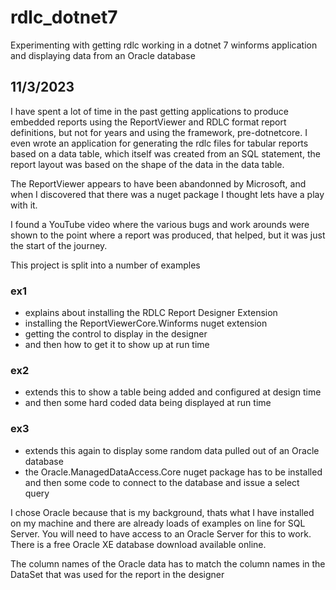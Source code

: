 # rdlc_dotnet7
Experimenting with getting rdlc working in a dotnet 7 winforms application and displaying data from an Oracle database

## 11/3/2023
I have spent a lot of time in the past getting applications to produce embedded reports using the ReportViewer and RDLC format report definitions, 
but not for years and using the framework, pre-dotnetcore.  I even wrote an application for generating the rdlc files for tabular reports based on 
a data table, which itself was created from an SQL statement, the report layout was based on the shape of the data in the data table.

The ReportViewer appears to have been abandonned by Microsoft, and when I discovered that there was a nuget package I thought lets have a play with it.

I found a YouTube video where the various bugs and work arounds were shown to the point where a report was produced, that helped, but it was just the 
start of the journey.

This project is split into a number of examples
### ex1 
- explains about installing the RDLC Report Designer Extension
- installing the ReportViewerCore.Winforms nuget extension
- getting the control to display in the designer
- and then how to get it to show up at run time
### ex2
- extends this to show a table being added and configured at design time
- and then some hard coded data being displayed at run time
### ex3
- extends this again to display some random data pulled out of an Oracle database
- the Oracle.ManagedDataAccess.Core nuget package has to be installed and then some code to connect to the database and issue a select query

I chose Oracle because that is my background, thats what I have installed on my machine and there are already loads of examples on line for SQL 
Server.  You will need to have access to an Oracle Server for this to work.  There is a free Oracle XE database download available online.

The column names of the Oracle data has to match the column names in the DataSet that was used for the report in the designer

